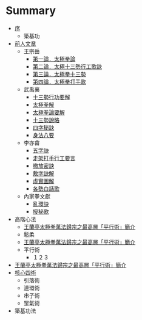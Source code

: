 # Summary

* [序](README.md)
   * 築基功
* [前人文章](chap01/README.md)
   * 王宗岳
       * [第一論．太極拳論](chap01/article001.md)
       * [第二論．太極十三勢行工歌訣](chap01/article002.md)
       * [第三論．太極拳十三勢](chap01/article003.md)
       * [第四論．太極拳打手歌](chap01/article004.md)
   * 武禹襄
       * [十三勢行功要解](chap01/article005.md)
       * [太極拳解](chap01/article006.md)
       * [太極拳論要解](chap01/article007.md)
       * [十三勢說略](chap01/article008.md)
       * [四字秘訣](chap01/article009.md)
       * [身法八要](chap01/article010.md)
   * 李亦畬
       * [五字訣](chap01/article011.md)
       * [走架打手行工要言](chap01/article012.md)
       * [撤放密訣](chap01/article013.md)
       * [敷字訣解](chap01/article014.md)
       * [虛實圖解](chap01/article015.md)
       * [各勢白話歌](chap01/article016.md)
   * 內家拳文獻
       * [亂環訣](chap01/luan_huan_jue.md)
       * [授秘歌](chap01/shou_mi_ge.md)
* 高階心法
   * [王蘭亭太極拳萬法歸宗之最高層「平行術」簡介](chap01/ping_xing.md)
   * 鬆柔
   * [王蘭亭太極拳萬法歸宗之最高層「平行術」簡介](chap01/ping_xing.md)
   * 平行術
       * １２３
* [王蘭亭太極拳萬法歸宗之最高層「平行術」簡介](chap01/ping_xing.md)
* [核心四術](chap02/README.md)
   * 引落術
   * 連環術
   * 串子術
   * 罡氣術
* 築基功法

